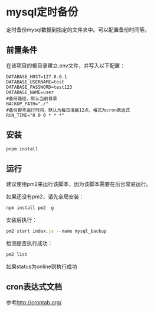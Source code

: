 # mysql定时备份

定时备份mysql数据到指定的文件夹中。可以配置备份时间等。

## 前置条件

在该项目的根目录建立.env文件，并写入以下配置：

```
DATABASE_HOST=127.0.0.1
DATABASE_USERNAME=test
DATABASE_PASSWORD=test123
DATABASE_NAME=user
#备份路径，默认当前目录
BACKUP_PATH="./"
#备份脚本运行时间，默认为每日凌晨12点，格式为cron表达式
RUN_TIME="0 0 0 * * *"
```

## 安装
```bash
pnpm install
```

## 运行

建议使用pm2来运行该脚本，因为该脚本需要在后台常驻运行。

如果还没有pm2，请先全局安装：

```javascript
npm install pm2 -g
```

安装后执行：

```javascript
pm2 start index.js --name mysql_backup
```

检测是否执行成功：
```javascript
pm2 list
```
如果status为online则执行成功


## cron表达式文档

参考<http://crontab.org/>